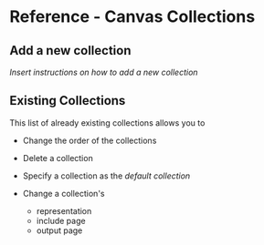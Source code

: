 # Reference - Canvas Collections

## Add a new collection

_Insert instructions on how to add a new collection_


## Existing Collections

This list of already existing collections allows you to 
- Change the order of the collections
- Delete a collection
- Specify a collection as the _default collection_
- Change a collection's 

    - representation 
    - include page
    - output page
